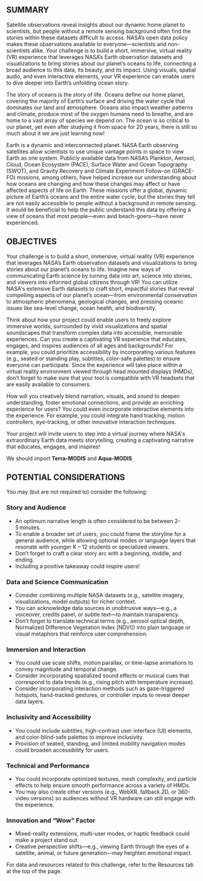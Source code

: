## SUMMARY

Satellite observations reveal insights about our dynamic home planet to scientists, but people without a remote sensing background often find the stories within these datasets difficult to access. NASA’s open data policy makes these observations available to everyone—scientists and non-scientists alike. Your challenge is to build a short, immersive, virtual reality (VR) experience that leverages NASA’s Earth observation datasets and visualizations to bring stories about our planet’s oceans to life, connecting a broad audience to this data, its beauty, and its impact. Using visuals, spatial audio, and even interactive elements, your VR experience can enable users to dive deeper into Earth’s unfolding ocean story.

The story of oceans is the story of life. Oceans define our home planet, covering the majority of Earth’s surface and driving the water cycle that dominates our land and atmosphere. Oceans also impact weather patterns and climate, produce most of the oxygen humans need to breathe, and are home to a vast array of species we depend on. The ocean is so critical to our planet, yet even after studying it from space for 20 years, there is still so much about it we are just learning now!

Earth is a dynamic and interconnected planet. NASA Earth observing satellites allow scientists to use unique vantage points in space to view Earth as one system. Publicly available data from NASA’s Plankton, Aerosol, Cloud, Ocean Ecosystem (PACE), Surface Water and Ocean Topography (SWOT), and Gravity Recovery and Climate Experiment Follow-on (GRACE-FO) missions, among others, have helped increase our understanding about how oceans are changing and how these changes may affect or have affected aspects of life on Earth. These missions offer a global, dynamic picture of Earth’s oceans and the entire water cycle, but the stories they tell are not easily accessible to people without a background in remote sensing. It would be beneficial to help the public understand this data by offering a view of oceans that most people—even avid beach-goers—have never experienced.

## OBJECTIVES

Your challenge is to build a short, immersive, virtual reality (VR) experience that leverages NASA’s Earth observation datasets and visualizations to bring stories about our planet’s oceans to life. Imagine new ways of communicating Earth science by turning data into art, science into stories, and viewers into informed global citizens through VR! You can utilize NASA's extensive Earth datasets to craft short, impactful stories that reveal compelling aspects of our planet’s ocean—from environmental conservation to atmospheric phenomena, geological changes, and pressing oceanic issues like sea-level change, ocean health, and biodiversity.

Think about how your project could enable users to freely explore immersive worlds, surrounded by vivid visualizations and spatial soundscapes that transform complex data into accessible, memorable experiences. Can you create a captivating VR experience that educates, engages, and inspires audiences of all ages and backgrounds? For example, you could prioritize accessibility by incorporating various features (e.g., seated or standing play, subtitles, color-safe palettes) to ensure everyone can participate. Since the experience will take place within a virtual reality environment viewed through head mounted displays (HMDs), don’t forget to make sure that your tool is compatible with VR headsets that are easily available to consumers.

How will you creatively blend narration, visuals, and sound to deepen understanding, foster emotional connections, and provide an enriching experience for users? You could even incorporate interactive elements into the experience. For example, you could integrate hand tracking, motion controllers, eye-tracking, or other innovative interaction techniques.

Your project will invite users to step into a virtual journey where NASA's extraordinary Earth data meets storytelling, creating a captivating narrative that educates, engages, and inspires!

We should import **Terra-MODIS** and **Aqua-MODIS**

## POTENTIAL CONSIDERATIONS

You may (but are not required to) consider the following:

### Story and Audience

- An optimum narrative length is often considered to be between 2–5 minutes.
- To enable a broader set of users, you could frame the storyline for a general audience, while allowing optional modes or language layers that resonate with younger K – 12 students or specialized viewers.
- Don’t forget to craft a clear story arc with a beginning, middle, and ending.
- Including a positive takeaway could inspire users!

### Data and Science Communication

- Consider combining multiple NASA datasets (e.g., satellite imagery, visualizations, model outputs) for richer context.
- You can acknowledge data sources in unobtrusive ways—e.g., a voiceover, credits panel, or subtle text—to maintain transparency.
- Don’t forget to translate technical terms (e.g., aerosol optical depth, Normalized Difference Vegetation Index [NDVI]) into plain language or visual metaphors that reinforce user comprehension.

### Immersion and Interaction

- You could use scale shifts, motion parallax, or time-lapse animations to convey magnitude and temporal change.
- Consider incorporating spatialized sound effects or musical cues that correspond to data trends (e.g., rising pitch with temperature increase).
- Consider incorporating interaction methods such as gaze-triggered hotspots, hand-tracked gestures, or controller inputs to reveal deeper data layers.

### Inclusivity and Accessibility

- You could include subtitles, high-contrast user interface (UI) elements, and color-blind-safe palettes to improve inclusivity.
- Provision of seated, standing, and limited mobility navigation modes could broaden accessibility for users.

### Technical and Performance

- You could incorporate optimized textures, mesh complexity, and particle effects to help ensure smooth performance across a variety of HMDs.
- You may also create other versions (e.g., WebXR, fallback 2D, or 360-video versions) so audiences without VR hardware can still engage with the experience.

### Innovation and “Wow" Factor

- Mixed-reality extensions, multi-user modes, or haptic feedback could make a project stand out.
- Creative perspective shifts—e.g., viewing Earth through the eyes of a satellite, animal, or future generation—may heighten emotional impact.

For data and resources related to this challenge, refer to the Resources tab at the top of the page.